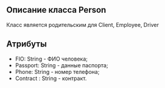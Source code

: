 ## Описание класса Person
Класс является родительским для Client, Employee, Driver
## Атрибуты
* FIO: String - ФИО человека;
* Passport: String - данные паспорта;
* Phone: String - номер телефона;
* Contract : String - контракт.
